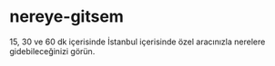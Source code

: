 # nereye-gitsem
15, 30 ve 60 dk içerisinde İstanbul içerisinde özel aracınızla nerelere gidebileceğinizi görün.
